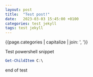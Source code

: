 ```yaml
---
layout: post
title:  "Test post!"
date:   2023-03-03 15:45:00 +0100
categories: test jekyll
tags: test jekyll
---
```


{{page.categories | capitalize | join: ', '}}

Test powershell snippet

```PowerShell
Get-ChildItem C:\
```

end of test
